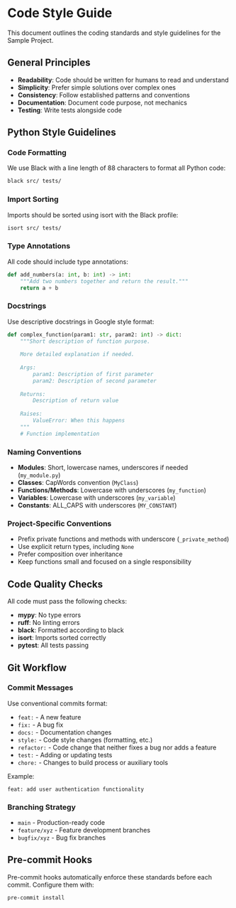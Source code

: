 # Code Style Guide

This document outlines the coding standards and style guidelines for the Sample Project.

## General Principles

- **Readability**: Code should be written for humans to read and understand
- **Simplicity**: Prefer simple solutions over complex ones
- **Consistency**: Follow established patterns and conventions
- **Documentation**: Document code purpose, not mechanics
- **Testing**: Write tests alongside code

## Python Style Guidelines

### Code Formatting

We use Black with a line length of 88 characters to format all Python code:

```bash
black src/ tests/
```

### Import Sorting

Imports should be sorted using isort with the Black profile:

```bash
isort src/ tests/
```

### Type Annotations

All code should include type annotations:

```python
def add_numbers(a: int, b: int) -> int:
    """Add two numbers together and return the result."""
    return a + b
```

### Docstrings

Use descriptive docstrings in Google style format:

```python
def complex_function(param1: str, param2: int) -> dict:
    """Short description of function purpose.
    
    More detailed explanation if needed.
    
    Args:
        param1: Description of first parameter
        param2: Description of second parameter
        
    Returns:
        Description of return value
        
    Raises:
        ValueError: When this happens
    """
    # Function implementation
```

### Naming Conventions

- **Modules**: Short, lowercase names, underscores if needed (`my_module.py`)
- **Classes**: CapWords convention (`MyClass`)
- **Functions/Methods**: Lowercase with underscores (`my_function`)
- **Variables**: Lowercase with underscores (`my_variable`)
- **Constants**: ALL_CAPS with underscores (`MY_CONSTANT`)

### Project-Specific Conventions

- Prefix private functions and methods with underscore (`_private_method`)
- Use explicit return types, including `None`
- Prefer composition over inheritance
- Keep functions small and focused on a single responsibility

## Code Quality Checks

All code must pass the following checks:

- **mypy**: No type errors
- **ruff**: No linting errors
- **black**: Formatted according to black
- **isort**: Imports sorted correctly
- **pytest**: All tests passing

## Git Workflow

### Commit Messages

Use conventional commits format:

- `feat:` - A new feature
- `fix:` - A bug fix
- `docs:` - Documentation changes
- `style:` - Code style changes (formatting, etc.)
- `refactor:` - Code change that neither fixes a bug nor adds a feature
- `test:` - Adding or updating tests
- `chore:` - Changes to build process or auxiliary tools

Example:

```text
feat: add user authentication functionality
```

### Branching Strategy

- `main` - Production-ready code
- `feature/xyz` - Feature development branches
- `bugfix/xyz` - Bug fix branches

## Pre-commit Hooks

Pre-commit hooks automatically enforce these standards before each commit. Configure them with:

```bash
pre-commit install
```
